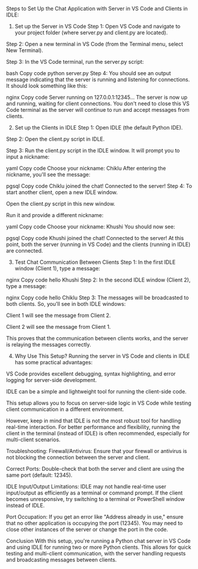 Steps to Set Up the Chat Application with Server in VS Code and Clients in IDLE:
1. Set up the Server in VS Code
Step 1: Open VS Code and navigate to your project folder (where server.py and client.py are located).

Step 2: Open a new terminal in VS Code (from the Terminal menu, select New Terminal).

Step 3: In the VS Code terminal, run the server.py script:

bash
Copy code
python server.py
Step 4: You should see an output message indicating that the server is running and listening for connections. It should look something like this:

nginx
Copy code
Server running on 127.0.0.1:12345...
The server is now up and running, waiting for client connections. You don't need to close this VS Code terminal as the server will continue to run and accept messages from clients.

2. Set up the Clients in IDLE
Step 1: Open IDLE (the default Python IDE).

Step 2: Open the client.py script in IDLE.

Step 3: Run the client.py script in the IDLE window. It will prompt you to input a nickname:

yaml
Copy code
Choose your nickname: Chiklu
After entering the nickname, you'll see the message:

pgsql
Copy code
Chiklu joined the chat!
Connected to the server!
Step 4: To start another client, open a new IDLE window.

Open the client.py script in this new window.

Run it and provide a different nickname:

yaml
Copy code
Choose your nickname: Khushi
You should now see:

pgsql
Copy code
Khushi joined the chat!
Connected to the server!
At this point, both the server (running in VS Code) and the clients (running in IDLE) are connected.

3. Test Chat Communication Between Clients
Step 1: In the first IDLE window (Client 1), type a message:

nginx
Copy code
hello Khushi
Step 2: In the second IDLE window (Client 2), type a message:

nginx
Copy code
hello Chiklu
Step 3: The messages will be broadcasted to both clients. So, you'll see in both IDLE windows:

Client 1 will see the message from Client 2.

Client 2 will see the message from Client 1.

This proves that the communication between clients works, and the server is relaying the messages correctly.

4. Why Use This Setup?
Running the server in VS Code and clients in IDLE has some practical advantages:

VS Code provides excellent debugging, syntax highlighting, and error logging for server-side development.

IDLE can be a simple and lightweight tool for running the client-side code.

This setup allows you to focus on server-side logic in VS Code while testing client communication in a different environment.

However, keep in mind that IDLE is not the most robust tool for handling real-time interaction. For better performance and flexibility, running the client in the terminal (instead of IDLE) is often recommended, especially for multi-client scenarios.

Troubleshooting:
Firewall/Antivirus: Ensure that your firewall or antivirus is not blocking the connection between the server and client.

Correct Ports: Double-check that both the server and client are using the same port (default: 12345).

IDLE Input/Output Limitations: IDLE may not handle real-time user input/output as efficiently as a terminal or command prompt. If the client becomes unresponsive, try switching to a terminal or PowerShell window instead of IDLE.

Port Occupation: If you get an error like "Address already in use," ensure that no other application is occupying the port (12345). You may need to close other instances of the server or change the port in the code.

Conclusion
With this setup, you're running a Python chat server in VS Code and using IDLE for running two or more Python clients. This allows for quick testing and multi-client communication, with the server handling requests and broadcasting messages between clients.
